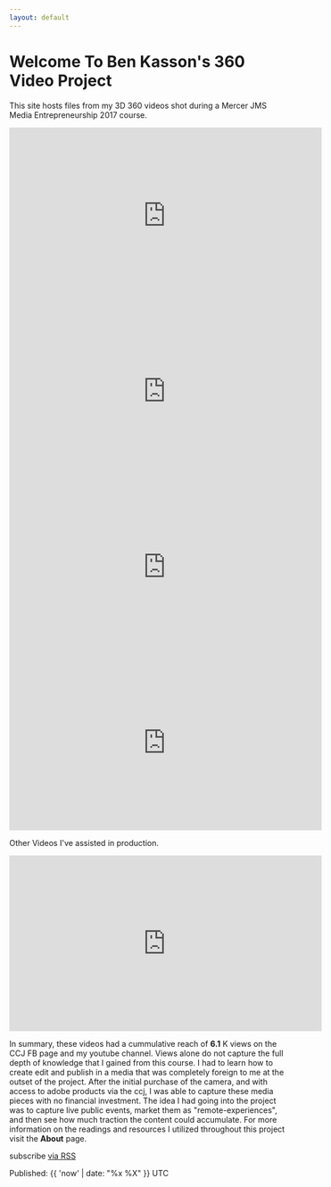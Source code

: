 ```yaml
---
layout: default
---
```


# Welcome To Ben Kasson's 360 Video Project

This site hosts files from my 3D 360 videos shot during a Mercer JMS Media Entrepreneurship 2017 course.

<iframe width="560" height="315" src="https://www.youtube.com/embed/N3t-qLYSpxw" frameborder="0" allowfullscreen></iframe>
<br>
<iframe width="560" height="315" src="https://www.youtube.com/embed/govZ_bD3GhE" frameborder="0" allowfullscreen></iframe>
<br>
<iframe width="560" height="315" src="https://www.youtube.com/embed/NVUi94sYHQo" frameborder="0" allowfullscreen></iframe>
<br>
<iframe width="560" height="315" src="https://www.youtube.com/embed/UAxBUUTZjnY" frameborder="0" allowfullscreen></iframe>
<br>

Other Videos I've assisted in production. <br>
<iframe width="560" height="315" src="https://www.youtube.com/embed/XKyyw3uzdZc" frameborder="0" allowfullscreen></iframe>
<br> 

In summary, these videos had a cummulative reach of **6.1** K views on the CCJ FB page and my youtube channel. 
Views alone do not capture the full depth of knowledge that I gained from this course. I had to learn how to create edit and publish in a media that was completely foreign to me at the outset of the project. After the initial purchase of the camera, and with access to adobe products via the ccj, I was able to capture these media pieces with no financial investment. The idea I had going into the project was to capture live public events, market them as "remote-experiences", and then see how much traction the content could accumulate. For more information on the readings and resources I utilized throughout this project visit the **About** page.
<div class="home">
 

  <p class="rss-subscribe">subscribe <a href="{{ "/feed.xml" | prepend: site.baseurl }}">via RSS</a></p>
  <p class="post-date">Published: {{ 'now' | date: "%x %X" }} UTC</p>
</div>
